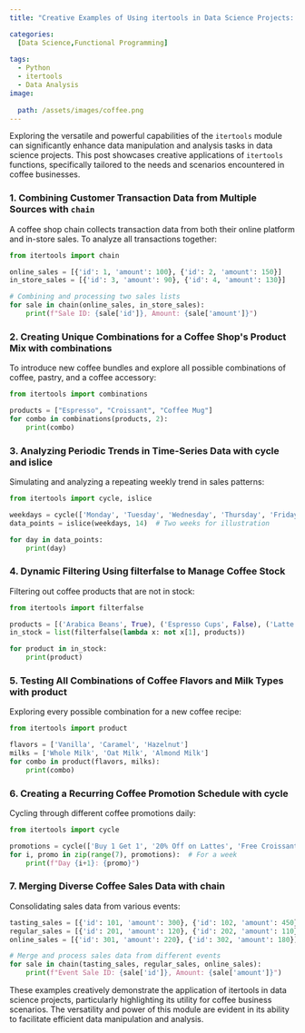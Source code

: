 ```yaml
---
title: "Creative Examples of Using itertools in Data Science Projects: A Focus on Coffee Business"

categories:
  [Data Science,Functional Programming]
 
tags:
  - Python
  - itertools
  - Data Analysis
image:
 
  path: /assets/images/coffee.png
---
```



Exploring the versatile and powerful capabilities of the `itertools` module can significantly enhance data manipulation and analysis tasks in data science projects. This post showcases creative applications of `itertools` functions, specifically tailored to the needs and scenarios encountered in coffee businesses.

### 1. Combining Customer Transaction Data from Multiple Sources with `chain`

A coffee shop chain collects transaction data from both their online platform and in-store sales. To analyze all transactions together:

```python
from itertools import chain

online_sales = [{'id': 1, 'amount': 100}, {'id': 2, 'amount': 150}]
in_store_sales = [{'id': 3, 'amount': 90}, {'id': 4, 'amount': 130}]

# Combining and processing two sales lists
for sale in chain(online_sales, in_store_sales):
    print(f"Sale ID: {sale['id']}, Amount: {sale['amount']}")
```
### 2. Creating Unique Combinations for a Coffee Shop's Product Mix with combinations
To introduce new coffee bundles and explore all possible combinations of coffee, pastry, and a coffee accessory:

```python
from itertools import combinations

products = ["Espresso", "Croissant", "Coffee Mug"]
for combo in combinations(products, 2):
    print(combo)
```
### 3. Analyzing Periodic Trends in Time-Series Data with cycle and islice
Simulating and analyzing a repeating weekly trend in sales patterns:

```python
from itertools import cycle, islice

weekdays = cycle(['Monday', 'Tuesday', 'Wednesday', 'Thursday', 'Friday', 'Saturday', 'Sunday'])
data_points = islice(weekdays, 14)  # Two weeks for illustration

for day in data_points:
    print(day)
```    
### 4. Dynamic Filtering Using filterfalse to Manage Coffee Stock
Filtering out coffee products that are not in stock:

```python
from itertools import filterfalse

products = [('Arabica Beans', True), ('Espresso Cups', False), ('Latte', True)]
in_stock = list(filterfalse(lambda x: not x[1], products))

for product in in_stock:
    print(product)
```
### 5. Testing All Combinations of Coffee Flavors and Milk Types with product
Exploring every possible combination for a new coffee recipe:

```python
from itertools import product

flavors = ['Vanilla', 'Caramel', 'Hazelnut']
milks = ['Whole Milk', 'Oat Milk', 'Almond Milk']
for combo in product(flavors, milks):
    print(combo)
```
### 6. Creating a Recurring Coffee Promotion Schedule with cycle
Cycling through different coffee promotions daily:

```python
from itertools import cycle

promotions = cycle(['Buy 1 Get 1', '20% Off on Lattes', 'Free Croissant with Large Coffee'])
for i, promo in zip(range(7), promotions):  # For a week
    print(f"Day {i+1}: {promo}")
```
### 7. Merging Diverse Coffee Sales Data with chain
Consolidating sales data from various events:

```python
tasting_sales = [{'id': 101, 'amount': 300}, {'id': 102, 'amount': 450}]
regular_sales = [{'id': 201, 'amount': 120}, {'id': 202, 'amount': 110}]
online_sales = [{'id': 301, 'amount': 220}, {'id': 302, 'amount': 180}]

# Merge and process sales data from different events
for sale in chain(tasting_sales, regular_sales, online_sales):
    print(f"Event Sale ID: {sale['id']}, Amount: {sale['amount']}")
```
These examples creatively demonstrate the application of itertools in data science projects, particularly highlighting its utility for coffee business scenarios. The versatility and power of this module are evident in its ability to facilitate efficient data manipulation and analysis.

